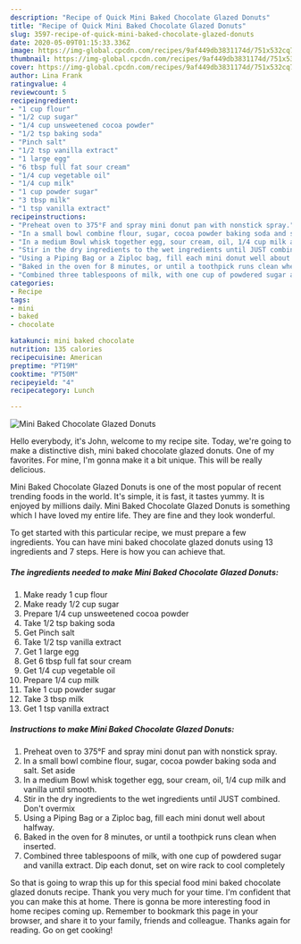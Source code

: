 ```yaml
---
description: "Recipe of Quick Mini Baked Chocolate Glazed Donuts"
title: "Recipe of Quick Mini Baked Chocolate Glazed Donuts"
slug: 3597-recipe-of-quick-mini-baked-chocolate-glazed-donuts
date: 2020-05-09T01:15:33.336Z
image: https://img-global.cpcdn.com/recipes/9af449db3831174d/751x532cq70/mini-baked-chocolate-glazed-donuts-recipe-main-photo.jpg
thumbnail: https://img-global.cpcdn.com/recipes/9af449db3831174d/751x532cq70/mini-baked-chocolate-glazed-donuts-recipe-main-photo.jpg
cover: https://img-global.cpcdn.com/recipes/9af449db3831174d/751x532cq70/mini-baked-chocolate-glazed-donuts-recipe-main-photo.jpg
author: Lina Frank
ratingvalue: 4
reviewcount: 5
recipeingredient:
- "1 cup flour"
- "1/2 cup sugar"
- "1/4 cup unsweetened cocoa powder"
- "1/2 tsp baking soda"
- "Pinch salt"
- "1/2 tsp vanilla extract"
- "1 large egg"
- "6 tbsp full fat sour cream"
- "1/4 cup vegetable oil"
- "1/4 cup milk"
- "1 cup powder sugar"
- "3 tbsp milk"
- "1 tsp vanilla extract"
recipeinstructions:
- "Preheat oven to 375°F and spray mini donut pan with nonstick spray."
- "In a small bowl combine flour, sugar, cocoa powder baking soda and salt. Set aside"
- "In a medium Bowl whisk together egg, sour cream, oil, 1/4 cup milk and vanilla until smooth."
- "Stir in the dry ingredients to the wet ingredients until JUST combined. Don&#39;t overmix"
- "Using a Piping Bag or a Ziploc bag, fill each mini donut well about halfway."
- "Baked in the oven for 8 minutes, or until a toothpick runs clean when inserted."
- "Combined three tablespoons of milk, with one cup of powdered sugar and vanilla extract. Dip each donut, set on wire rack to cool completely"
categories:
- Recipe
tags:
- mini
- baked
- chocolate

katakunci: mini baked chocolate 
nutrition: 135 calories
recipecuisine: American
preptime: "PT19M"
cooktime: "PT50M"
recipeyield: "4"
recipecategory: Lunch

---
```



![Mini Baked Chocolate Glazed Donuts](https://img-global.cpcdn.com/recipes/9af449db3831174d/751x532cq70/mini-baked-chocolate-glazed-donuts-recipe-main-photo.jpg)

Hello everybody, it's John, welcome to my recipe site. Today, we're going to make a distinctive dish, mini baked chocolate glazed donuts. One of my favorites. For mine, I'm gonna make it a bit unique. This will be really delicious.

Mini Baked Chocolate Glazed Donuts is one of the most popular of recent trending foods in the world. It's simple, it is fast, it tastes yummy. It is enjoyed by millions daily. Mini Baked Chocolate Glazed Donuts is something which I have loved my entire life. They are fine and they look wonderful.




To get started with this particular recipe, we must prepare a few ingredients. You can have mini baked chocolate glazed donuts using 13 ingredients and 7 steps. Here is how you can achieve that.

<!--inarticleads1-->

##### The ingredients needed to make Mini Baked Chocolate Glazed Donuts:

1. Make ready 1 cup flour
1. Make ready 1/2 cup sugar
1. Prepare 1/4 cup unsweetened cocoa powder
1. Take 1/2 tsp baking soda
1. Get Pinch salt
1. Take 1/2 tsp vanilla extract
1. Get 1 large egg
1. Get 6 tbsp full fat sour cream
1. Get 1/4 cup vegetable oil
1. Prepare 1/4 cup milk
1. Take 1 cup powder sugar
1. Take 3 tbsp milk
1. Get 1 tsp vanilla extract




<!--inarticleads2-->

##### Instructions to make Mini Baked Chocolate Glazed Donuts:

1. Preheat oven to 375°F and spray mini donut pan with nonstick spray.
1. In a small bowl combine flour, sugar, cocoa powder baking soda and salt. Set aside
1. In a medium Bowl whisk together egg, sour cream, oil, 1/4 cup milk and vanilla until smooth.
1. Stir in the dry ingredients to the wet ingredients until JUST combined. Don&#39;t overmix
1. Using a Piping Bag or a Ziploc bag, fill each mini donut well about halfway.
1. Baked in the oven for 8 minutes, or until a toothpick runs clean when inserted.
1. Combined three tablespoons of milk, with one cup of powdered sugar and vanilla extract. Dip each donut, set on wire rack to cool completely




So that is going to wrap this up for this special food mini baked chocolate glazed donuts recipe. Thank you very much for your time. I'm confident that you can make this at home. There is gonna be more interesting food in home recipes coming up. Remember to bookmark this page in your browser, and share it to your family, friends and colleague. Thanks again for reading. Go on get cooking!
